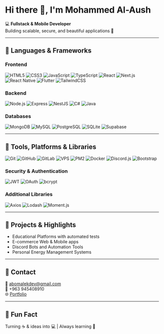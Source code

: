 # Hi there 👋, I'm Mohammed Al-Aush

💻 **Fullstack & Mobile Developer**  
Building scalable, secure, and beautiful applications 🚀  

---

## 🔹 Languages & Frameworks

### Frontend
![HTML5](https://img.shields.io/badge/HTML5-E34F26?style=for-the-badge&logo=html5&logoColor=white)
![CSS3](https://img.shields.io/badge/CSS3-1572B6?style=for-the-badge&logo=css3&logoColor=white)
![JavaScript](https://img.shields.io/badge/JavaScript-F7DF1E?style=for-the-badge&logo=javascript&logoColor=black)
![TypeScript](https://img.shields.io/badge/TypeScript-3178C6?style=for-the-badge&logo=typescript&logoColor=white)
![React](https://img.shields.io/badge/React-20232A?style=for-the-badge&logo=react&logoColor=61DAFB)
![Next.js](https://img.shields.io/badge/Next.js-000000?style=for-the-badge&logo=next.js&logoColor=white)
![React Native](https://img.shields.io/badge/React%20Native-20232A?style=for-the-badge&logo=react&logoColor=61DAFB)
![Flutter](https://img.shields.io/badge/Flutter-02569B?style=for-the-badge&logo=flutter&logoColor=white)
![TailwindCSS](https://img.shields.io/badge/TailwindCSS-06B6D4?style=for-the-badge&logo=tailwind-css&logoColor=white)

### Backend
![Node.js](https://img.shields.io/badge/Node.js-339933?style=for-the-badge&logo=node.js&logoColor=white)
![Express](https://img.shields.io/badge/Express.js-000000?style=for-the-badge&logo=express&logoColor=white)
![NestJS](https://img.shields.io/badge/NestJS-E0234E?style=for-the-badge&logo=nestjs&logoColor=white)
![C#](https://img.shields.io/badge/C%23-239120?style=for-the-badge&logo=c-sharp&logoColor=white)
![Java](https://img.shields.io/badge/Java-007396?style=for-the-badge&logo=java&logoColor=white)

### Databases
![MongoDB](https://img.shields.io/badge/MongoDB-47A248?style=for-the-badge&logo=mongodb&logoColor=white)
![MySQL](https://img.shields.io/badge/MySQL-00758F?style=for-the-badge&logo=mysql&logoColor=white)
![PostgreSQL](https://img.shields.io/badge/PostgreSQL-316192?style=for-the-badge&logo=postgresql&logoColor=white)
![SQLite](https://img.shields.io/badge/SQLite-07405E?style=for-the-badge&logo=sqlite&logoColor=white)
![Supabase](https://img.shields.io/badge/Supabase-3ECF8E?style=for-the-badge&logo=supabase&logoColor=white)

---

## 🔹 Tools, Platforms & Libraries
![Git](https://img.shields.io/badge/Git-F05032?style=for-the-badge&logo=git&logoColor=white)
![GitHub](https://img.shields.io/badge/GitHub-181717?style=for-the-badge&logo=github&logoColor=white)
![GitLab](https://img.shields.io/badge/GitLab-FC6D26?style=for-the-badge&logo=gitlab&logoColor=white)
![VPS](https://img.shields.io/badge/VPS-4B0082?style=for-the-badge)
![PM2](https://img.shields.io/badge/PM2-2B037A?style=for-the-badge)
![Docker](https://img.shields.io/badge/Docker-2496ED?style=for-the-badge&logo=docker&logoColor=white)
![Discord.js](https://img.shields.io/badge/Discord.js-7289DA?style=for-the-badge&logo=discord&logoColor=white)
![Bootstrap](https://img.shields.io/badge/Bootstrap-7952B3?style=for-the-badge&logo=bootstrap&logoColor=white)

### Security & Authentication
![JWT](https://img.shields.io/badge/JWT-000000?style=for-the-badge)
![OAuth](https://img.shields.io/badge/OAuth-4285F4?style=for-the-badge)
![bcrypt](https://img.shields.io/badge/bcrypt-FF9900?style=for-the-badge)

### Additional Libraries
![Axios](https://img.shields.io/badge/Axios-5A29E4?style=for-the-badge)
![Lodash](https://img.shields.io/badge/Lodash-3492FF?style=for-the-badge)
![Moment.js](https://img.shields.io/badge/Moment.js-FFB600?style=for-the-badge)

---

## 🔹 Projects & Highlights
- Educational Platforms with automated tests  
- E-commerce Web & Mobile apps  
- Discord Bots and Automation Tools  
- Personal Energy Management Systems  

---

## 🔹 Contact
📧 abomalekdev@gmail.com  
📱 +963 945408910  
🌐 [Portfolio](#)

---

## 🔹 Fun Fact
Turning ☕ & ideas into 💻 | Always learning 🚀
